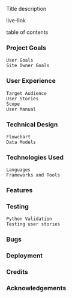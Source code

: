 Title
description

live-link

table of contents



### Project Goals
    User Goals
    Site Owner Goals
### User Experience
    Target Audience
    User Stories
    Scope
    User Manual
### Technical Design
    Flowchart
    Data Models
### Technologies Used
    Languages
    Frameworks and Tools
### Features
### Testing
    Python Validation
    Testing user stories
### Bugs
### Deployment
### Credits
### Acknowledgements